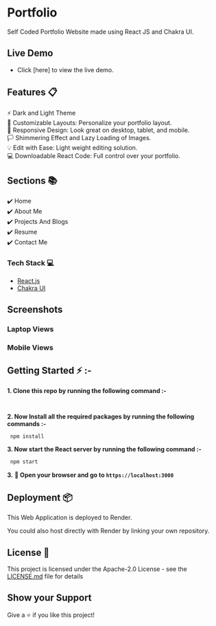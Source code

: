 # Portfolio

Self Coded Portfolio Website made using React JS and Chakra UI.


<p align="center"> 
  <kbd>
    <!-- <a href="https://rahulkp15.onrender.com/" target="_blank"><img src="./images/intro.jpg" > -->
  </a>
  </kbd>
</p>

## Live Demo 

- Click  [here] to view the live demo.

## Features 📋

⚡️ Dark and Light Theme \
🎨 Customizable Layouts: Personalize your portfolio layout.\
📱  Responsive Design: Look great on desktop, tablet, and mobile.\
🏳️ Shimmering Effect and Lazy Loading of Images. \
💡  Edit with Ease: Light weight editing solution.\
💻 Downloadable React Code: Full control over your portfolio.


## Sections 📚

✔️ Home\
✔️ About Me\
✔️ Projects And Blogs\
✔️ Resume\
✔️ Contact Me

### Tech Stack 💻

- [React.js](https://react.dev/)
- [Chakra UI](https://chakra-ui.com/)

## Screenshots

### Laptop Views

<p align="center"> 
  <kbd>
    <!-- <a href="https://rahulkp15.onrender.com/" target="_blank"><img src="./images/laptopView.jpg"> -->
  </a>
  </kbd>
</p>

### Mobile Views

<div align="center"> 
  <kbd>
 <!-- <img src="./images/mobile-view-1.jpg" width="400" height="400">
 <img src="./images/mobile-view-2.jpg" width="400" height="400"> -->
  </kbd>
</div>

## Getting Started ⚡ :-

**1. Clone this repo by running the following command :-**

```bash
 
```

**2. Now Install all the required packages by running the following commands :-**

```bash
 npm install
```

**3. Now start the React server by running the following command :-**

```bash
 npm start
```

**3.** **🎉 Open your browser and go to `https://localhost:3000`**

## Deployment 📦

This Web Application is deployed to Render.

You could also host directly with Render by linking your own repository.


## License 📄
This project is licensed under the Apache-2.0 License - see the [LICENSE.md](./LICENSE) file for details


## Show your Support

Give a ⭐️ if you like this project!